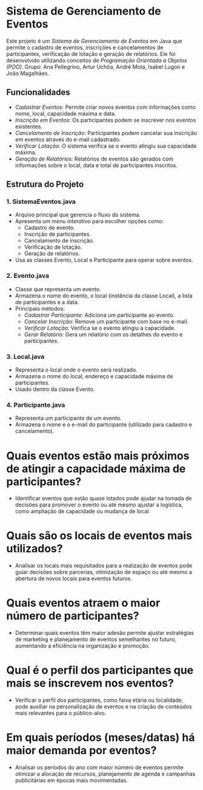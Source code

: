 # Sistema de Gerenciamento de Eventos

Este projeto é um *Sistema de Gerenciamento de Eventos* em Java que permite o cadastro de eventos, inscrições e cancelamentos de participantes, verificação de lotação e geração de relatórios. Ele foi desenvolvido utilizando conceitos de *Programação Orientada a Objetos (POO)*.
Grupo: Ana Pellegrino, Artur Uchôa, André Mota, Isabel Lugon e João Magalhães.

## Funcionalidades

- *Cadastrar Eventos:* Permite criar novos eventos com informações como nome, local, capacidade máxima e data.
- *Inscrição em Eventos:* Os participantes podem se inscrever nos eventos existentes.
- *Cancelamento de Inscrição:* Participantes podem cancelar sua inscrição em eventos através do e-mail cadastrado.
- *Verificar Lotação:* O sistema verifica se o evento atingiu sua capacidade máxima.
- *Geração de Relatórios:* Relatórios de eventos são gerados com informações sobre o local, data e total de participantes inscritos.

## Estrutura do Projeto

### 1. SistemaEventos.java
- Arquivo principal que gerencia o fluxo do sistema.
- Apresenta um *menu interativo* para escolher opções como:
  - Cadastro de evento.
  - Inscrição de participantes.
  - Cancelamento de inscrição.
  - Verificação de lotação.
  - Geração de relatórios.
- Usa as classes Evento, Local e Participante para operar sobre eventos.

### 2. Evento.java
- Classe que representa um evento.
- Armazena o nome do evento, o local (instância da classe Local), a lista de participantes e a data.
- Principais métodos:
  - *Cadastrar Participante:* Adiciona um participante ao evento.
  - *Cancelar Inscrição:* Remove um participante com base no e-mail.
  - *Verificar Lotação:* Verifica se o evento atingiu a capacidade.
  - *Gerar Relatório:* Gera um relatório com os detalhes do evento e participantes.

### 3. Local.java
- Representa o local onde o evento será realizado.
- Armazena o nome do local, endereço e capacidade máxima de participantes.
- Usado dentro da classe Evento.

### 4. Participante.java
- Representa um participante de um evento.
- Armazena o nome e o e-mail do participante (utilizado para cadastro e cancelamento).


# Quais eventos estão mais próximos de atingir a capacidade máxima de participantes?
- Identificar eventos que estão quase lotados pode ajudar na tomada de decisões para promover o evento ou até mesmo ajustar a logística, como ampliação de capacidade ou mudança de local.

# Quais são os locais de eventos mais utilizados?
- Analisar os locais mais requisitados para a realização de eventos pode guiar decisões sobre parcerias, otimização de espaço ou até mesmo a abertura de novos locais para eventos futuros.

# Quais eventos atraem o maior número de participantes?
- Determinar quais eventos têm maior adesão permite ajustar estratégias de marketing e planejamento de eventos semelhantes no futuro, aumentando a eficiência na organização e promoção.

# Qual é o perfil dos participantes que mais se inscrevem nos eventos?
- Verificar o perfil dos participantes, como faixa etária ou localidade, pode auxiliar na personalização de eventos e na criação de conteúdos mais relevantes para o público-alvo.

# Em quais períodos (meses/datas) há maior demanda por eventos?
- Analisar os períodos do ano com maior número de eventos permite otimizar a alocação de recursos, planejamento de agenda e campanhas publicitárias em épocas mais movimentadas.

